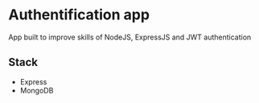 # Authentification app
App built to improve skills of NodeJS, ExpressJS and JWT authentication

## Stack
- Express
- MongoDB